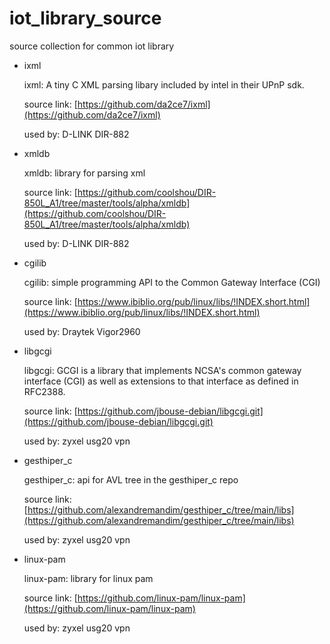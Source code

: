 # iot_library_source
source collection for common iot library

* ixml

  ixml: A tiny C XML parsing libary included by intel in their UPnP sdk.

  source link: [https://github.com/da2ce7/ixml](https://github.com/da2ce7/ixml)

  used by: D-LINK DIR-882

* xmldb

  xmldb: library for parsing xml

  source link: [https://github.com/coolshou/DIR-850L_A1/tree/master/tools/alpha/xmldb](https://github.com/coolshou/DIR-850L_A1/tree/master/tools/alpha/xmldb)

  used by: D-LINK DIR-882

* cgilib

  cgilib: simple programming API to the Common Gateway Interface (CGI)

  source link: [https://www.ibiblio.org/pub/linux/libs/!INDEX.short.html](https://www.ibiblio.org/pub/linux/libs/!INDEX.short.html)

  used by: Draytek Vigor2960
  
* libgcgi

  libgcgi: GCGI is a library that implements NCSA's common gateway interface (CGI)  as well as extensions to that interface as defined in RFC2388.

  source link: [https://github.com/jbouse-debian/libgcgi.git](https://github.com/jbouse-debian/libgcgi.git)

  used by: zyxel usg20 vpn

* gesthiper_c

  gesthiper_c: api for AVL tree in the gesthiper_c repo

  source link: [https://github.com/alexandremandim/gesthiper_c/tree/main/libs](https://github.com/alexandremandim/gesthiper_c/tree/main/libs)

  used by: zyxel usg20 vpn

* linux-pam

  linux-pam: library for linux pam

  source link: [https://github.com/linux-pam/linux-pam](https://github.com/linux-pam/linux-pam)

  used by: zyxel usg20 vpn
